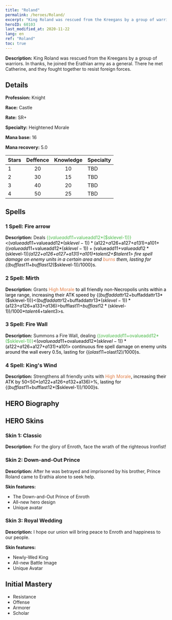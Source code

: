 ```yaml
---
title: "Roland"
permalink: /heroes/Roland/
excerpt: "King Roland was rescued from the Kreegans by a group of warriors. In thanks, he joined the Erathian army as a general. There he met Catherine, and they fought together to resist foreign forces. "
heroID: 60103
last_modified_at: 2020-11-22
lang: en
ref: "Roland"
toc: true
---
```

 **Description:** King Roland was rescued from the Kreegans by a group of warriors. In thanks, he joined the Erathian army as a general. There he met Catherine, and they fought together to resist foreign forces. 
## Details
 **Profession:** Knight

 **Race:** Castle

 **Rate:** SR+

 **Specialty:** Heightened Morale

 **Mana base:** 16

 **Mana recovery:** 5.0


  | Stars   |    Deffence    |    Knowledge   |      Specialty     |
  |---------|:---------------:|:---------------:|--------------------|
  |    1    | 20 | 10 | TBD |
  |    2    | 30 | 15 | TBD |
  |    3    | 40 | 20 | TBD |
  |    4    | 50 | 25 | TBD |

## Spells
### 1 Spell: Fire arrow
 **Description:** Deals <span style="color: #48b946">{($valueadd11+$valueadd12*($sklevel-1))}<span style="color: black"><($valueadd11+$valueadd12*($sklevel-1))*($a122+$a126+$a127+$a131)+$a101+(($valueadd11+$valueadd12*($sklevel-1))+($valueadd11+$valueadd12*($sklevel-1))*($a122+$a126+$a127+$a131)+$a101)*$talent2+$talent1> fire spell damage on enemy units in a certain area and <span style="color: #e07c44">burns<span style="color: black"> them, lasting for {($bufflast11+$bufflast12*($sklevel-1))/1000}s.

### 2 Spell: Mirth
 **Description:** Grants <span style="color: #e07c44">High Morale<span style="color: black"> to all friendly non-Necropolis units within a large range, increasing their ATK speed by {($buffaddattr12+$buffaddattr13*($sklevel-1))}<($buffaddattr12+$buffaddattr13*($sklevel-1))*($a123+$a126+$a133+$a136)>%. Lasts for <span style="color: #48b946">{($bufflast11+$bufflast12*($sklevel-1))/1000}<span style="color: black"><($bufflast11+$bufflast12*($sklevel-1))/1000*$talent4+$talent3>s.

### 3 Spell: Fire Wall
 **Description:** Summons a Fire Wall, dealing <span style="color: #48b946">{($ovalueadd11+$ovalueadd12*($sklevel-1))}<span style="color: black"><($ovalueadd11+$ovalueadd12*($sklevel-1))*($a122+$a126+$a127+$a131)+$a101> continuous fire spell damage on enemy units around the wall every 0.5s, lasting for {($olast11+$olast12)/1000}s.

### 4 Spell: King's Wind
 **Description:** Strengthens all friendly units with <span style="color: #e07c44">High Morale<span style="color: black">, increasing their ATK by 50<50*($a122+$a126+$a132+$a136)>%, lasting for {($bufflast11+$bufflast12*($sklevel-1))/1000}s.


## HERO Biography

## HERO Skins
### Skin 1: **Classic**

 **Description:** For the glory of Enroth, face the wrath of the righteous Ironfist! 


### Skin 2: **Down-and-Out Prince**

 **Description:** After he was betrayed and imprisoned by his brother, Prince Roland came to Erathia alone to seek help. 

 **Skin features:** 

   - The Down-and-Out Prince of Enroth
   - All-new hero design
   - Unique avatar

### Skin 3: **Royal Wedding**

 **Description:** I hope our union will bring peace to Enroth and happiness to our people.

 **Skin features:** 

   - Newly-Wed King
   - All-new Battle Image
   - Unique Avatar


## Initial Mastery
   - Resistance
   - Offense
   - Armorer
   - Scholar

